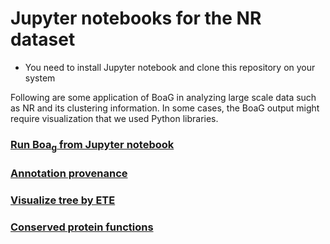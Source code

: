 # Jupyter notebooks for the NR dataset
* You need to install Jupyter notebook and clone this repository on your system

Following are some application of BoaG in analyzing large scale data such as NR and its clustering information.
In some cases, the BoaG output might require visualization that we used Python libraries.

### [Run Boa<sub>g</sub> from Jupyter notebook](Boa_ipython.ipynb)

### [Annotation provenance](NR_Dataset_Provenance.ipynb)

### [Visualize tree by ETE](phylogeny.ipynb)

### [Conserved protein functions](functions.ipynb)


